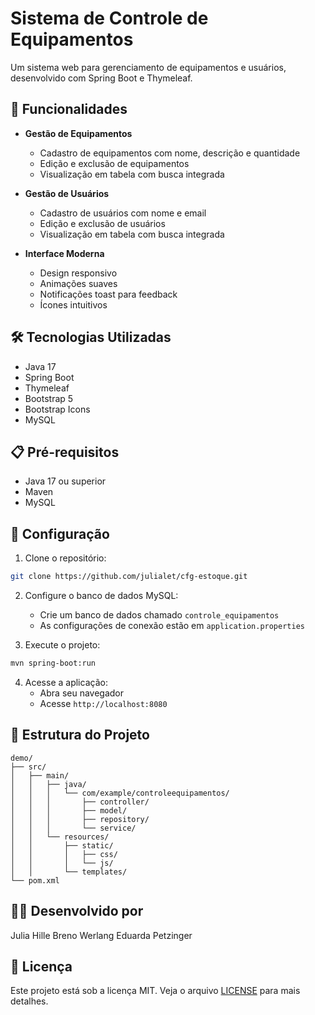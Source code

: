 # Sistema de Controle de Equipamentos

Um sistema web para gerenciamento de equipamentos e usuários, desenvolvido com Spring Boot e Thymeleaf.

## 🚀 Funcionalidades

- **Gestão de Equipamentos**
  - Cadastro de equipamentos com nome, descrição e quantidade
  - Edição e exclusão de equipamentos
  - Visualização em tabela com busca integrada

- **Gestão de Usuários**
  - Cadastro de usuários com nome e email
  - Edição e exclusão de usuários
  - Visualização em tabela com busca integrada

- **Interface Moderna**
  - Design responsivo
  - Animações suaves
  - Notificações toast para feedback
  - Ícones intuitivos

## 🛠️ Tecnologias Utilizadas

- Java 17
- Spring Boot
- Thymeleaf
- Bootstrap 5
- Bootstrap Icons
- MySQL

## 📋 Pré-requisitos

- Java 17 ou superior
- Maven
- MySQL

## 🔧 Configuração

1. Clone o repositório:
```bash
git clone https://github.com/julialet/cfg-estoque.git
```

2. Configure o banco de dados MySQL:
   - Crie um banco de dados chamado `controle_equipamentos`
   - As configurações de conexão estão em `application.properties`

3. Execute o projeto:
```bash
mvn spring-boot:run
```

4. Acesse a aplicação:
   - Abra seu navegador
   - Acesse `http://localhost:8080`

## 📝 Estrutura do Projeto

```
demo/
├── src/
│   ├── main/
│   │   ├── java/
│   │   │   └── com/example/controleequipamentos/
│   │   │       ├── controller/
│   │   │       ├── model/
│   │   │       ├── repository/
│   │   │       └── service/
│   │   └── resources/
│   │       ├── static/
│   │       │   ├── css/
│   │       │   └── js/
│   │       └── templates/
└── pom.xml
```

## 👩‍💻 Desenvolvido por

Julia Hille
Breno Werlang
Eduarda Petzinger

## 📄 Licença

Este projeto está sob a licença MIT. Veja o arquivo [LICENSE](LICENSE) para mais detalhes. 
